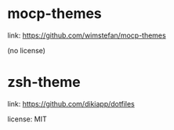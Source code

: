 # mocp-themes

link: https://github.com/wimstefan/mocp-themes 

(no license)

# zsh-theme

link: https://github.com/dikiapp/dotfiles

license: MIT
